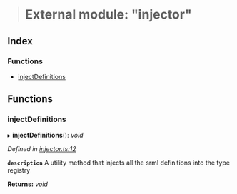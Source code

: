 > # External module: "injector"

## Index

### Functions

* [injectDefinitions](_injector_.md#injectdefinitions)

## Functions

###  injectDefinitions

▸ **injectDefinitions**(): *void*

*Defined in [injector.ts:12](https://github.com/polkadot-js/api/blob/438c02d/packages/types/src/injector.ts#L12)*

**`description`** A utility method that injects all the srml definitions into the type registry

**Returns:** *void*
